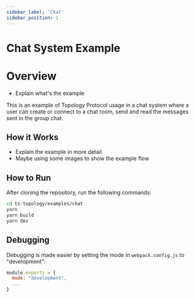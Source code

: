 ```yaml
---
sidebar_label: 'Chat'
sidebar_position: 1
---
```


# Chat System Example

# Overview

- Explain what's the example

This is an example of Topology Protocol usage in a chat system where a user can create or connect to a chat room, send and read the messages sent in the group chat.

## How it Works

- Explain the example in more detail
- Maybe using some images to show the example flow

## How to Run

After cloning the repository, run the following commands:

```bash
cd ts-topology/examples/chat
yarn
yarn build
yarn dev
```

## Debugging

Debugging is made easier by setting the mode in `webpack.config.js` to "development":

```js
module.exports = {
  mode: "development",
  ...
}
```